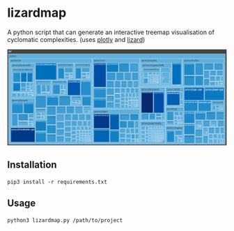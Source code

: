 # lizardmap
A python script that can generate an interactive treemap visualisation of
cyclomatic complexities. (uses [plotly](https://plot.ly/) and
[lizard](http://www.lizard.ws/))

![js.png](examples/js.png "Example Treemap")

## Installation

```
pip3 install -r requirements.txt
```

## Usage

```
python3 lizardmap.py /path/to/project
```
